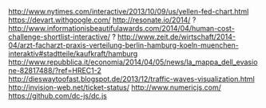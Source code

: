 http://www.nytimes.com/interactive/2013/10/09/us/yellen-fed-chart.html
https://devart.withgoogle.com/
http://resonate.io/2014/ ?
http://www.informationisbeautifulawards.com/2014/04/human-cost-challenge-shortlist-interactive/ ?
http://www.zeit.de/wirtschaft/2014-04/arzt-facharzt-praxis-verteilung-berlin-hamburg-koeln-muenchen-interaktiv#stadtteile/kaufkraft/hamburg
http://www.repubblica.it/economia/2014/04/05/news/la_mappa_dell_evasione-82817488/?ref=HREC1-2
http://dieswaytoofast.blogspot.de/2013/12/traffic-waves-visualization.html
http://invision-web.net/ticket-status/
http://www.numericjs.com/
https://github.com/dc-js/dc.js

